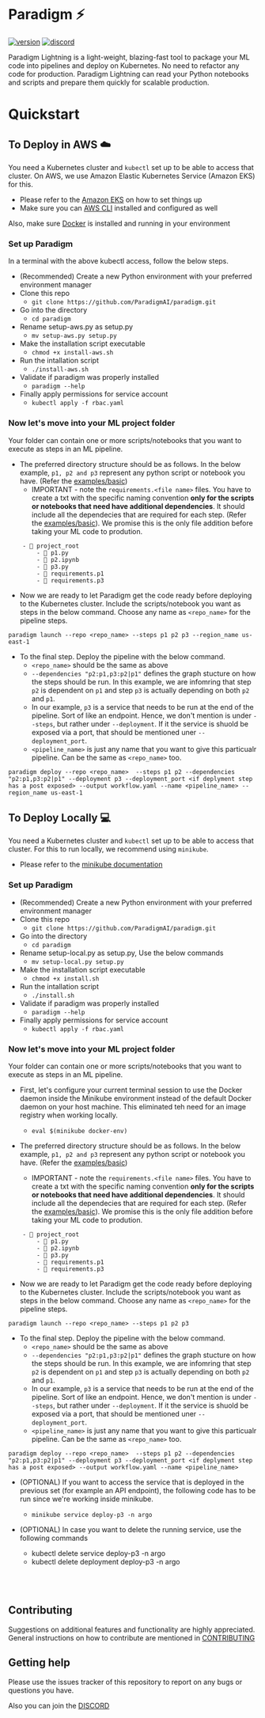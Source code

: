 # Paradigm ⚡

[![version](https://img.shields.io/badge/version-0.1-yellow)]() [![discord](https://img.shields.io/badge/chat-discord-blueviolet)]()

Paradigm Lightning is a light-weight, blazing-fast tool to package your ML code into pipelines and deploy on Kubernetes. No need to refactor any code for production. Paradigm Lightning can read your Python notebooks and scripts and prepare them quickly for scalable production. 


# Quickstart

## To Deploy in AWS ☁️

You need a Kubernetes cluster and `kubectl` set up to be able to access that cluster. On AWS, we use Amazon Elastic Kubernetes Service (Amazon EKS) for this. 
- Please refer to the [Amazon EKS](https://docs.aws.amazon.com/eks/latest/userguide/getting-started.html) on how to set things up
- Make sure you can [AWS CLI](https://docs.aws.amazon.com/cli/latest/userguide/cli-chap-install.html) installed and configured as well

Also, make sure [Docker](https://docs.docker.com/engine/install/) is installed and running in your environment

### Set up Paradigm

In a terminal with the above kubectl access, follow the below steps.

- (Recommended) Create a new Python environment with your preferred environment manager
- Clone this repo 
    - `git clone https://github.com/ParadigmAI/paradigm.git`
- Go into the directory 
    - `cd paradigm`
- Rename setup-aws.py as setup.py
    - `mv setup-aws.py setup.py`
- Make the installation script executable 
    - `chmod +x install-aws.sh`
- Run the intallation script 
    - `./install-aws.sh`
- Validate if paradigm was properly installed
    - `paradigm --help`
- Finally apply permissions for service account
    - `kubectl apply -f rbac.yaml` 

### Now let's move into your ML project folder

Your folder can contain one or more scripts/notebooks that you want to execute as steps in an ML pipeline.

- The preferred directory structure should be as follows. In the below example, `p1, p2 and p3` represent any python script or notebook you have. (Refer the [examples/basic](./examples/basic))
    - IMPORTANT - note the `requirements.<file name>` files. You have to create a txt with the specific naming convention **only for the scripts or notebooks that need have additional dependencies**. It should include all the dependecies that are required for each step. (Refer the [examples/basic](./examples/basic)). We promise this is the only file addition before taking your ML code to prodution.
```
    - 📁 project_root
        - 📄 p1.py
        - 📄 p2.ipynb
        - 📄 p3.py
        - 📄 requirements.p1
        - 📄 requirements.p3
```

- Now we are ready to let Paradigm get the code ready before deploying to the Kubernetes cluster. Include the scripts/notebook you want as steps in the below command. Choose any name as `<repo_name>` for the pipeline steps.
```
paradigm launch --repo <repo_name> --steps p1 p2 p3 --region_name us-east-1
```
- To the final step. Deploy the pipeline with the below command.
    - `<repo_name>` should be the same as above
    - `--dependencies "p2:p1,p3:p2|p1"` defines the graph stucture on how the steps should be run. In this example, we are infomring that step `p2` is dependent on `p1` and step `p3` is actually depending on both `p2` and `p1`. 
    - In our example, `p3` is a service that needs to be run at the end of the pipeline. Sort of like an endpoint. Hence, we don't mention is under `--steps`, but rather under `--deployment`. If it the service is shuold be exposed via a port, that should be mentioned uner `--deployment_port`. 
    - `<pipeline_name>` is just any name that you want to give this particualr pipeline. Can be the same as `<repo_name>` too.
```
paradigm deploy --repo <repo_name>  --steps p1 p2 --dependencies "p2:p1,p3:p2|p1" --deployment p3 --deployment_port <if deplyment step has a post exposed> --output workflow.yaml --name <pipeline_name> --region_name us-east-1
```

## To Deploy Locally 💻

You need a Kubernetes cluster and `kubectl` set up to be able to access that cluster. For this to run locally, we recommend using `minikube`.
- Please refer to the [minikube documentation](https://minikube.sigs.k8s.io/docs/)

### Set up Paradigm

- (Recommended) Create a new Python environment with your preferred environment manager
- Clone this repo 
    - `git clone https://github.com/ParadigmAI/paradigm.git`
- Go into the directory 
    - `cd paradigm`
- Rename setup-local.py as setup.py, Use the below commands
    - `mv setup-local.py setup.py`
- Make the installation script executable 
    - `chmod +x install.sh`
- Run the intallation script 
    - `./install.sh`
- Validate if paradigm was properly installed
    - `paradigm --help`
- Finally apply permissions for service account
    - `kubectl apply -f rbac.yaml` 

### Now let's move into your ML project folder

Your folder can contain one or more scripts/notebooks that you want to execute as steps in an ML pipeline.

- First, let's configure your current terminal session to use the Docker daemon inside the Minikube environment instead of the default Docker daemon on your host machine. This eliminated teh need for an image registry when working locally.
    - `eval $(minikube docker-env)`

- The preferred directory structure should be as follows. In the below example, `p1, p2 and p3` represent any python script or notebook you have. (Refer the [examples/basic](./examples/basic))
    - IMPORTANT - note the `requirements.<file name>` files. You have to create a txt with the specific naming convention **only for the scripts or notebooks that need have additional dependencies**. It should include all the dependecies that are required for each step. (Refer the [examples/basic](./examples/basic)). We promise this is the only file addition before taking your ML code to prodution.
```
    - 📁 project_root
        - 📄 p1.py
        - 📄 p2.ipynb
        - 📄 p3.py
        - 📄 requirements.p1
        - 📄 requirements.p3
```

- Now we are ready to let Paradigm get the code ready before deploying to the Kubernetes cluster. Include the scripts/notebook you want as steps in the below command. Choose any name as `<repo_name>` for the pipeline steps.
```
paradigm launch --repo <repo_name> --steps p1 p2 p3
```
- To the final step. Deploy the pipeline with the below command.
    - `<repo_name>` should be the same as above
    - `--dependencies "p2:p1,p3:p2|p1"` defines the graph stucture on how the steps should be run. In this example, we are infomring that step `p2` is dependent on `p1` and step `p3` is actually depending on both `p2` and `p1`. 
    - In our example, `p3` is a service that needs to be run at the end of the pipeline. Sort of like an endpoint. Hence, we don't mention is under `--steps`, but rather under `--deployment`. If it the service is shuold be exposed via a port, that should be mentioned uner `--deployment_port`. 
    - `<pipeline_name>` is just any name that you want to give this particualr pipeline. Can be the same as `<repo_name>` too.
```
paradigm deploy --repo <repo_name>  --steps p1 p2 --dependencies "p2:p1,p3:p2|p1" --deployment p3 --deployment_port <if deplyment step has a post exposed> --output workflow.yaml --name <pipeline_name>
```
- (OPTIONAL) If you want to access the service that is deployed in the previous set (for example an API endpoint), the following code has to be run since we're working inside minikube. 

    - `minikube service deploy-p3 -n argo`

- (OPTIONAL) In case you want to delete the running service, use the following commands
    - kubectl delete service deploy-p3 -n argo
    - kubectl delete deployment deploy-p3 -n argo


<br/><br/>


## Contributing

Suggestions on additional features and functionality are highly appreciated. General instructions on how to contribute are mentioned in [CONTRIBUTING](CONTRIBUTING.md)

## Getting help

Please use the issues tracker of this repository to report on any bugs or questions you have.

Also you can join the [DISCORD]()